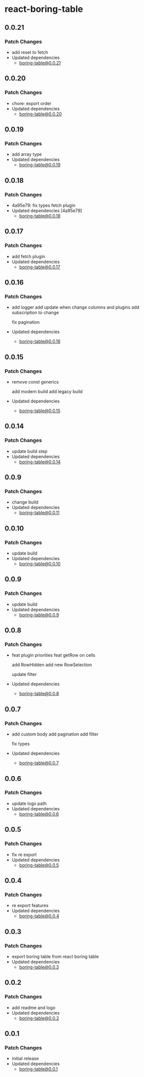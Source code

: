 # react-boring-table

## 0.0.21

### Patch Changes

- add reset to fetch
- Updated dependencies
  - boring-table@0.0.21

## 0.0.20

### Patch Changes

- chore: export order
- Updated dependencies
  - boring-table@0.0.20

## 0.0.19

### Patch Changes

- add array type
- Updated dependencies
  - boring-table@0.0.19

## 0.0.18

### Patch Changes

- 4a95e79: fix types fetch plugin
- Updated dependencies [4a95e79]
  - boring-table@0.0.18

## 0.0.17

### Patch Changes

- add fetch plugin
- Updated dependencies
  - boring-table@0.0.17

## 0.0.16

### Patch Changes

- add logger
  add update when change columns and plugins
  add subscription to change

  fix pagination

- Updated dependencies
  - boring-table@0.0.16

## 0.0.15

### Patch Changes

- remove const generics

  add modern build
  add legacy build

- Updated dependencies
  - boring-table@0.0.15

## 0.0.14

### Patch Changes

- update build step
- Updated dependencies
  - boring-table@0.0.14

## 0.0.9

### Patch Changes

- change build
- Updated dependencies
  - boring-table@0.0.11

## 0.0.10

### Patch Changes

- update build
- Updated dependencies
  - boring-table@0.0.10

## 0.0.9

### Patch Changes

- update build
- Updated dependencies
  - boring-table@0.0.9

## 0.0.8

### Patch Changes

- feat plugin priorities
  feat getRow on cells

  add RowHidden
  add new RowSelection

  update filter

- Updated dependencies
  - boring-table@0.0.8

## 0.0.7

### Patch Changes

- add custom body
  add pagination
  add filter

  fix types

- Updated dependencies
  - boring-table@0.0.7

## 0.0.6

### Patch Changes

- update logo path
- Updated dependencies
  - boring-table@0.0.6

## 0.0.5

### Patch Changes

- fix re export
- Updated dependencies
  - boring-table@0.0.5

## 0.0.4

### Patch Changes

- re export features
- Updated dependencies
  - boring-table@0.0.4

## 0.0.3

### Patch Changes

- export boring table from react boring table
- Updated dependencies
  - boring-table@0.0.3

## 0.0.2

### Patch Changes

- add readme and logo
- Updated dependencies
  - boring-table@0.0.2

## 0.0.1

### Patch Changes

- initial release
- Updated dependencies
  - boring-table@0.0.1
